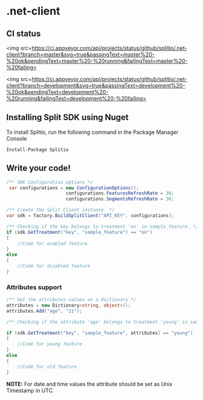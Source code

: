 # .net-client

## CI status

<img src=https://ci.appveyor.com/api/projects/status/github/splitio/.net-client?branch=master&svg=true&passingText=master%20-%20ok&pendingText=master%20-%20running&failingText=master%20-%20failing>

<img src=https://ci.appveyor.com/api/projects/status/github/splitio/.net-client?branch=development&svg=true&passingText=development%20-%20ok&pendingText=development%20-%20running&failingText=development%20-%20failing>


## Installing Split SDK using Nuget

To install Splitio, run the following command in the Package Manager Console

```
Install-Package Splitio
```

## Write your code!
```cs
/** SDK Configuration options */
 var configurations = new ConfigurationOptions();
					  configurations.FeaturesRefreshRate = 30;
					  configurations.SegmentsRefreshRate = 30;

/** Create the Split Client instance. */
var sdk = factory.BuildSplitClient("API_KEY", configurations);

/** Checking if the key belongs to treatment 'on' in sample_feature. */
if (sdk.GetTreatment("key", "sample_feature") == "on") 
{
    //Code for enabled feature
} 
else 
{
    //Code for disabled feature
}
```
### Attributes support
```cs
/** Set the attributes values as a dictionary */
attributes = new Dictionary<string, object>();
attributes.Add("age", "21");

/** Checking if the attribute 'age' belongs to treatment 'young' in sample_feature. */

if (sdk.GetTreatment("key", "sample_feature", attributes) == "young") 
{
    //Code for young feature
} 
else 
{
    //Code for old feature
}
```
**NOTE:** For date and time values the attribute should be set as Unix Timestamp in UTC.